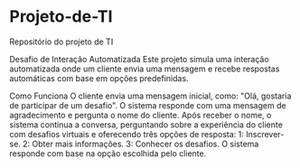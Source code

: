 # Projeto-de-TI
Repositório do projeto de TI

Desafio de Interação Automatizada
Este projeto simula uma interação automatizada onde um cliente envia uma mensagem e recebe respostas automáticas com base em opções predefinidas.

Como Funciona
O cliente envia uma mensagem inicial, como: "Olá, gostaria de participar de um desafio".
O sistema responde com uma mensagem de agradecimento e pergunta o nome do cliente.
Após receber o nome, o sistema continua a conversa, perguntando sobre a experiência do cliente com desafios virtuais e oferecendo três opções de resposta:
1: Inscrever-se.
2: Obter mais informações.
3: Conhecer os desafios.
O sistema responde com base na opção escolhida pelo cliente.
